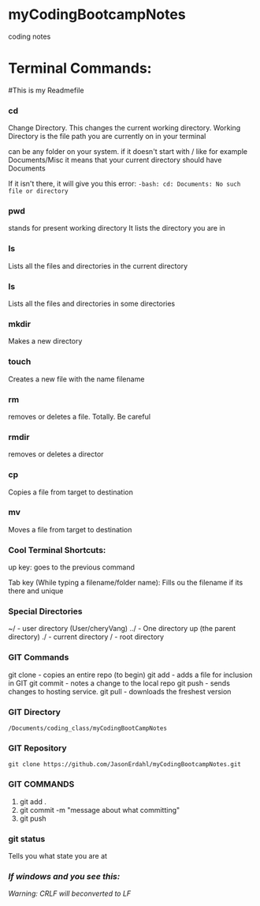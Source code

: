 # myCodingBootcampNotes
coding notes

# Terminal Commands:

#This is my Readmefile


### cd <some directory>
Change Directory. This changes the current working directory.
Working Directory is the file path you are currently on in your terminal

<some directory> can be any folder on your system. if it doesn't start with / like for example Documents/Misc it means that your current directory should have Documents

If it isn't there, it will give you this error:
`-bash: cd: Documents: No such file or directory
`

### pwd
stands for present working directory
It lists the directory you are in

### ls
Lists all the files and directories in the current directory

### ls <some directory>
Lists all the files and directories in some directories

### mkdir
Makes a new directory

### touch <some filename>
Creates a new file with the name filename

### rm <filename>
removes or deletes a file. Totally. Be careful

### rmdir <directory>
removes or deletes a director

### cp <target file> <destination file>
Copies a file from target to destination

### mv <target file> <destination file>
Moves a file from target to destination

### Cool Terminal Shortcuts:
up key: goes to the previous command

Tab key (While typing a filename/folder name): Fills ou the filename if its there and unique

### Special Directories
~/ - user directory (User/cheryVang)
../ - One directory up (the parent directory)
./ - current directory
/ - root directory



### GIT Commands
git clone  - copies an entire repo (to begin)
git add     - adds a file for inclusion in GIT
git commit  - notes a change to the local repo
git push    - sends changes to hosting service.
git pull    - downloads the freshest version

### GIT Directory
    /Documents/coding_class/myCodingBootCampNotes

### GIT Repository
    git clone https://github.com/JasonErdahl/myCodingBootcampNotes.git

### GIT COMMANDS
1. git add .
2. git commit -m "message about what committing"
3. git push

### git status
Tells you what state you are at

### _If windows and you see this:_

*Warning: CRLF will beconverted to LF*